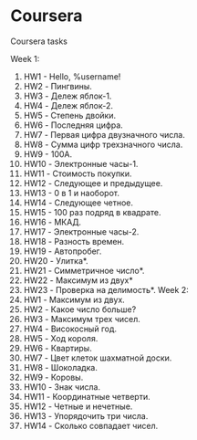 # Coursera
Coursera tasks

Week 1:
1. HW1 - Hello, %username!
2. HW2 - Пингвины.
3. HW3 - Дележ яблок-1.
4. HW4 - Дележ яблок-2.
5. HW5 - Степень двойки.
6. HW6 - Последняя цифра.
7. HW7 - Первая цифра двузначного числа.
8. HW8 - Сумма цифр трехзначного числа.
9. HW9 - 100A.
10. HW10 - Электронные часы-1.
11. HW11 - Стоимость покупки.
12. HW12 - Следующее и предыдущее.
13. HW13 - 0 в 1 и наоборот.
14. HW14 - Следующее четное.
15. HW15 - 100 раз подряд в квадрате.
16. HW16 - МКАД.
17. HW17 - Электронные часы-2.
18. HW18 - Разность времен.
19. HW19 - Автопробег.
20. HW20 - Улитка*.
21. HW21 - Симметричное число*.
22. HW22 - Максимум из двух*
23. HW23 - Проверка на делимость*.
Week 2:
1. HW1 - Максимум из двух.
2. HW2 - Какое число больше?
3. HW3 - Максимум трех чисел.
4. HW4 - Високосный год.
5. HW5 - Ход короля.
6. HW6 - Квартиры.
7. HW7 - Цвет клеток шахматной доски.
8. HW8 - Шоколадка.
9. HW9 - Коровы.
10. HW10 - Знак числа.
11. HW11 - Координатные четверти.
12. HW12 - Четные и нечетные.
13. HW13 - Упорядочить три числа.
14. HW14 - Сколько совпадает чисел.

